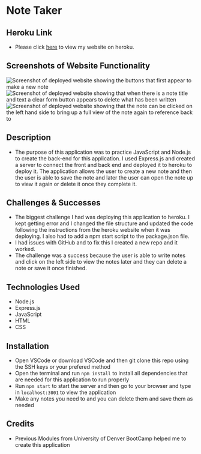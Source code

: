# Note Taker 
## Heroku Link
* Please click [here](https://notetakerwexpresschal11-79b5311d2d32.herokuapp.com/notes) to view my website on heroku.
## Screenshots of Website Functionality
![Screenshot of deployed website showing the buttons that first appear to make a new note](<Screenshot 2023-11-23 at 10.16.54 AM.png>)
![Screenshot of deployed website showing that when there is a note title and text a clear form button appears to delete what has been written](<Screenshot 2023-11-23 at 10.17.24 AM.png>)
![Screenshot of deployed website showing that the note can be clicked on the left hand side to bring up a full view of the note again to reference back to](<Screenshot 2023-11-23 at 10.17.30 AM.png>)
## Description
* The purpose of this application was to practice JavaScript and Node.js to create the back-end for this application. I used Express.js and created a server to connect the front and back end and deployed it to heroku to deploy it. The application allows the user to create a new note and then the user is able to save the note and later the user can open the note up to view it again or delete it once they complete it. 
## Challenges & Successes
* The biggest challenge I had was deploying this application to heroku. I kept getting error and I changed the file structure and updated the code following the instructions from the heroku website when it was deploying. I also had to add a npm start script to the package.json file.
* I had issues with GitHub and to fix this I created a new repo and it worked.
* The challenge was a success because the user is able to write notes and click on the left side to view the notes later and they can delete a note or save it once finished.
## Technologies Used
* Node.js
* Express.js
* JavaScript
* HTML
* CSS
## Installation
* Open VSCode or download VSCode and then git clone this repo using the SSH keys or your prefered method
* Open the terminal and run `npm install` to install all dependencies that are needed for this application to run properly
* Run `npm start` to start the server and then go to your browser and type in `localhost:3001` to view the application
* Make any notes you need to and you can delete them and save them as needed
## Credits
* Previous Modules from University of Denver BootCamp helped me to create this application